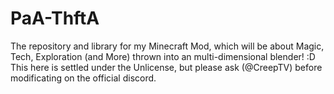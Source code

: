 # PaA-ThftA
The repository and library for my Minecraft Mod, which will be about Magic, Tech, Exploration (and More) thrown into an multi-dimensional blender! :D
This here is settled under the Unlicense, but please ask (@CreepTV) before modificating on the official discord.
